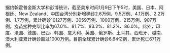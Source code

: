 据约翰霍普金斯大学和彭博统计，截至美东时间1月9日下午5时，美国、日本、阿根廷、New Zealand、中国台湾分别新增确诊2.6万例、9.5万例、4.1万例、2.2万例、1.7万例，累计确诊10127万例、3059万例、1000万例、215万例、907万例，疫苗接种完毕比率为67.0%、81.7%、83.2%、81.2%、86.0%。此外，印度、法国、德国、巴西、韩国、意大利、英国、俄罗斯、土耳其、西班牙、越南、澳大利亚累计确诊超过1000万例。目前全球累计确诊6.64亿例，累计死亡671万例。